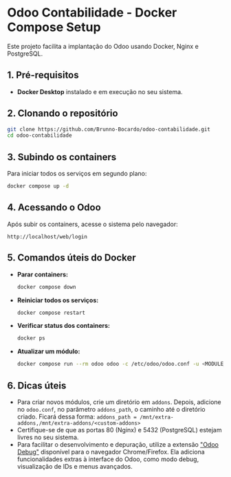 # Odoo Contabilidade - Docker Compose Setup

Este projeto facilita a implantação do Odoo usando Docker, Nginx e PostgreSQL.

## 1. Pré-requisitos

- **Docker Desktop** instalado e em execução no seu sistema.

## 2. Clonando o repositório

```bash
git clone https://github.com/Brunno-Bocardo/odoo-contabilidade.git
cd odoo-contabilidade
```

## 3. Subindo os containers

Para iniciar todos os serviços em segundo plano:
```bash
docker compose up -d
```

## 4. Acessando o Odoo

Após subir os containers, acesse o sistema pelo navegador:
```
http://localhost/web/login
```

## 5. Comandos úteis do Docker

- **Parar containers:**
	```bash
	docker compose down
	```
- **Reiniciar todos os serviços:**
	```bash
	docker compose restart
	```
- **Verificar status dos containers:**
	```bash
	docker ps
	```
- **Atualizar um módulo:**
	``` bash
	docker compose run --rm odoo odoo -c /etc/odoo/odoo.conf -u <MODULE_NAME> -d <DATA_BASE_NAME> --xmlrpc-port=9999 --db_host=db --db_user=odoo --db_pass=odoo --stop-after-init
	```

## 6. Dicas úteis

- Para criar novos módulos, crie um diretório em `addons`. Depois, adicione no `odoo.conf`, no parâmetro `addons_path`, o caminho até o diretório criado. Ficará dessa forma: `addons_path = /mnt/extra-addons,/mnt/extra-addons/<custom-addons>`
- Certifique-se de que as portas 80 (Nginx) e 5432 (PostgreSQL) estejam livres no seu sistema.
- Para facilitar o desenvolvimento e depuração, utilize a extensão ["Odoo Debug"](https://chromewebstore.google.com/detail/odoo-debug/hmdmhilocobgohohpdpolmibjklfgkbi) disponível para o navegador Chrome/Firefox. Ela adiciona funcionalidades extras à interface do Odoo, como modo debug, visualização de IDs e menus avançados. 


